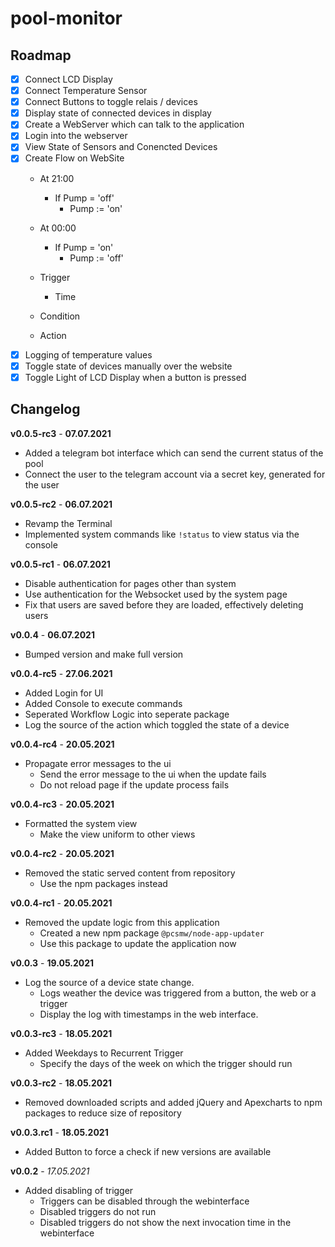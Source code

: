 # pool-monitor

## Roadmap

- [x] Connect LCD Display
- [x] Connect Temperature Sensor
- [x] Connect Buttons to toggle relais / devices
- [x] Display state of connected devices in display
- [x] Create a WebServer which can talk to the application
- [x] Login into the webserver
- [x] View State of Sensors and Conencted Devices
- [x] Create Flow on WebSite
    - At 21:00
        - If Pump = 'off'
            - Pump := 'on'
    - At 00:00
        - If Pump = 'on'
            - Pump := 'off'
    
    - Trigger
        - Time
    - Condition
    - Action
- [x] Logging of temperature values
- [x] Toggle state of devices manually over the website
- [x] Toggle Light of LCD Display when a button is pressed

## Changelog
**v0.0.5-rc3** - __07.07.2021__
- Added a telegram bot interface which can send the current status of the pool
- Connect the user to the telegram account via a secret key, generated for the user

**v0.0.5-rc2** - __06.07.2021__
- Revamp the Terminal
- Implemented system commands like `!status` to view status via the console

**v0.0.5-rc1** - __06.07.2021__
- Disable authentication for pages other than system
- Use authentication for the Websocket used by the system page
- Fix that users are saved before they are loaded, effectively deleting users

**v0.0.4** - __06.07.2021__
- Bumped version and make full version

**v0.0.4-rc5** - __27.06.2021__
- Added Login for UI
- Added Console to execute commands
- Seperated Workflow Logic into seperate package
- Log the source of the action which toggled the state of a device

**v0.0.4-rc4** - __20.05.2021__
- Propagate error messages to the ui
    - Send the error message to the ui when the update fails
    - Do not reload page if the update process fails

**v0.0.4-rc3** - __20.05.2021__
- Formatted the system view
    - Make the view uniform to other views

**v0.0.4-rc2** - __20.05.2021__
- Removed the static served content from repository
    - Use the npm packages instead

**v0.0.4-rc1** - __20.05.2021__
- Removed the update logic from this application
    - Created a new npm package `@pcsmw/node-app-updater`
    - Use this package to update the application now

**v0.0.3** - __19.05.2021__
- Log the source of a device state change.
    - Logs weather the device was triggered from a button, the web or a trigger
    - Display the log with timestamps in the web interface.

**v0.0.3-rc3** - __18.05.2021__
- Added Weekdays to Recurrent Trigger
    - Specify the days of the week on which the trigger should run

**v0.0.3-rc2** - __18.05.2021__
- Removed downloaded scripts and added jQuery and Apexcharts to npm packages to reduce size of repository

**v0.0.3.rc1** - __18.05.2021__
- Added Button to force a check if new versions are available

**v0.0.2** - _17.05.2021_
- Added disabling of trigger
    - Triggers can be disabled through the webinterface
    - Disabled triggers do not run
    - Disabled triggers do not show the next invocation time in the webinterface